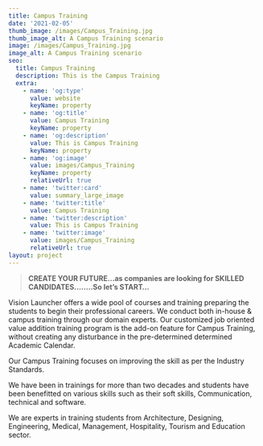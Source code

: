 ```yaml
---
title: Campus Training
date: '2021-02-05'
thumb_image: /images/Campus_Training.jpg
thumb_image_alt: A Campus Training scenario
image: /images/Campus_Training.jpg
image_alt: A Campus Training scenario
seo:
  title: Campus Training
  description: This is the Campus Training
  extra:
    - name: 'og:type'
      value: website
      keyName: property
    - name: 'og:title'
      value: Campus Training
      keyName: property
    - name: 'og:description'
      value: This is Campus Training
      keyName: property
    - name: 'og:image'
      value: images/Campus_Training
      keyName: property
      relativeUrl: true
    - name: 'twitter:card'
      value: summary_large_image
    - name: 'twitter:title'
      value: Campus Training
    - name: 'twitter:description'
      value: This is Campus Training
    - name: 'twitter:image'
      value: images/Campus_Training
      relativeUrl: true
layout: project
---
```

> **CREATE YOUR FUTURE…as companies are looking for SKILLED CANDIDATES……..So let’s START…**

Vision Launcher offers a wide pool of courses and training preparing the students to begin their professional careers. We conduct both in-house & campus training through our domain experts. Our customized job oriented value addition training program is the add-on feature for Campus Training, without creating any disturbance in the pre-determined determined Academic Calendar.

Our Campus Training focuses on improving the skill as per the Industry Standards.

We have been in trainings for more than two decades and students have been benefitted on various skills such as their soft skills, Communication, technical and software.

We are experts in training students from Architecture, Designing, Engineering, Medical, Management, Hospitality, Tourism and Education sector.
